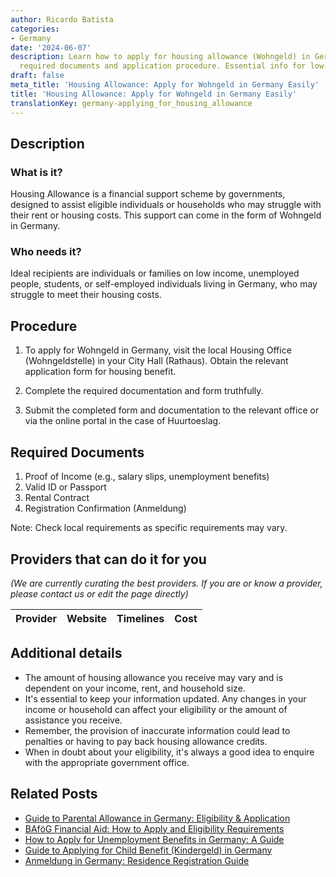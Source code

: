 ```yaml
---
author: Ricardo Batista
categories:
- Germany
date: '2024-06-07'
description: Learn how to apply for housing allowance (Wohngeld) in Germany, including
  required documents and application procedure. Essential info for low-income residents.
draft: false
meta_title: 'Housing Allowance: Apply for Wohngeld in Germany Easily'
title: 'Housing Allowance: Apply for Wohngeld in Germany Easily'
translationKey: germany-applying_for_housing_allowance
---
```


## Description
### What is it?
Housing Allowance is a financial support scheme by governments, designed to assist eligible individuals or households who may struggle with their rent or housing costs. This support can come in the form of Wohngeld in Germany.

### Who needs it?
Ideal recipients are individuals or families on low income, unemployed people, students, or self-employed individuals living in Germany, who may struggle to meet their housing costs.

## Procedure

1. To apply for Wohngeld in Germany, visit the local Housing Office (Wohngeldstelle) in your City Hall (Rathaus). Obtain the relevant application form for housing benefit.
   
2. Complete the required documentation and form truthfully.
   
3. Submit the completed form and documentation to the relevant office or via the online portal in the case of Huurtoeslag.

## Required Documents
1. Proof of Income (e.g., salary slips, unemployment benefits)
2. Valid ID or Passport
3. Rental Contract
4. Registration Confirmation (Anmeldung)

Note: Check local requirements as specific requirements may vary.

## Providers that can do it for you

_(We are currently curating the best providers. If you are or know a provider, please contact us or edit the page directly)_

| Provider        |     Website     |     Timelines    |       Cost      |
| :-------------: | :-------------: |  :-------------: | :-------------: |

## Additional details
- The amount of housing allowance you receive may vary and is dependent on your income, rent, and household size.
- It's essential to keep your information updated. Any changes in your income or household can affect your eligibility or the amount of assistance you receive.
- Remember, the provision of inaccurate information could lead to penalties or having to pay back housing allowance credits.
- When in doubt about your eligibility, it's always a good idea to enquire with the appropriate government office.
## Related Posts

- [Guide to Parental Allowance in Germany: Eligibility & Application](https://tramitit.com/guides/germany/applying_for_parental_allowance/)
- [BAföG Financial Aid: How to Apply and Eligibility Requirements](https://tramitit.com/guides/germany/applying_for_student_financial_aid/)
- [How to Apply for Unemployment Benefits in Germany: A Guide](https://tramitit.com/guides/germany/applying_for_unemployment_benefit/)
- [Guide to Applying for Child Benefit (Kindergeld) in Germany](https://tramitit.com/guides/germany/applying_for_child_benefit/)
- [Anmeldung in Germany: Residence Registration Guide](https://tramitit.com/guides/germany/registration_of_residence/)